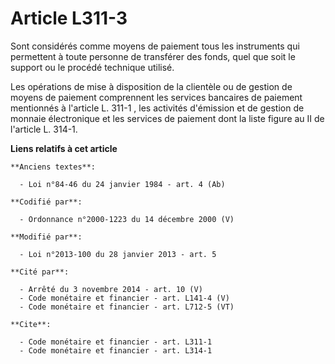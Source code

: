# Article L311-3

Sont considérés comme moyens de paiement tous les instruments qui permettent à toute personne de transférer des fonds, quel
que soit le support ou le procédé technique utilisé. 

Les opérations de mise à disposition de la clientèle ou de gestion de moyens de paiement comprennent les services bancaires
de paiement mentionnés à l'article L. 311-1 , les activités d'émission et de gestion de monnaie électronique et les services
de paiement dont la liste figure au II de l'article L. 314-1.

**Liens relatifs à cet article**

	**Anciens textes**:

	  - Loi n°84-46 du 24 janvier 1984 - art. 4 (Ab)

	**Codifié par**:

	  - Ordonnance n°2000-1223 du 14 décembre 2000 (V)

	**Modifié par**:

	  - Loi n°2013-100 du 28 janvier 2013 - art. 5

	**Cité par**:

	  - Arrêté du 3 novembre 2014 - art. 10 (V)
	  - Code monétaire et financier - art. L141-4 (V)
	  - Code monétaire et financier - art. L712-5 (VT)

	**Cite**:

	  - Code monétaire et financier - art. L311-1
	  - Code monétaire et financier - art. L314-1
